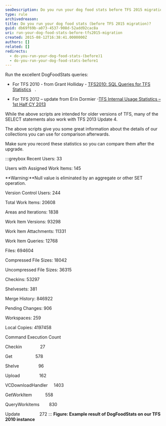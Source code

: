 ```yaml
---
seoDescription: Do you run your dog food stats before TFS 2015 migration? Boost statistics and insights on your Team Foundation Server (TFS) instance with these DogFoodStats queries.
type: rule
archivedreason:
title: Do you run your dog food stats (before TFS 2015 migration)?
guid: db69f69b-a073-4537-908d-52add92cac8a
uri: run-your-dog-food-stats-before-tfs2015-migration
created: 2015-08-12T16:38:41.0000000Z
authors: []
related: []
redirects:
  - do-you-run-your-dog-food-stats-(before)1
  - do-you-run-your-dog-food-stats-before1
---
```


Run the excellent DogFoodStats queries:

* For TFS 2010 - from Grant Holliday - [TFS2010: SQL Queries for TFS Statistics](https://web.archive.org/web/20150921185130/http://blogs.msdn.com/b/granth/archive/2009/10/23/tfs2010-sql-queries-for-tfs-statistics.aspx)   .

* For TFS 2012 – update from Erin Dormier -[TFS Internal Usage Statistics – 1st Half CY 2013](https://devblogs.microsoft.com/devops/tfs-internal-usage-statistics-1st-half-cy-2013-2/?WT.mc_id=DOP-MVP-33518)

<!--endintro-->

While the above scripts are intended for older versions of TFS, many of the SELECT statements also work with TFS 2013 Update 4.

The above scripts give you some great information about the details of our collections you can use for comparison afterwards.

Make sure you record these statistics so you can compare them after the upgrade.

:::greybox
Recent Users: 33

Users with Assigned Work Items: 145

**Warning:**Null value is eliminated by an aggregate or other SET operation.

Version Control Users: 244

Total Work Items: 20608

Areas and Iterations: 1838

Work Item Versions: 93298

Work Item Attachments: 11331

Work Item Queries: 12768

Files: 694604

Compressed File Sizes: 18042

Uncompressed File Sizes: 36315

Checkins: 53297

Shelvesets: 381

Merge History: 846922

Pending Changes: 906

Workspaces: 259

Local Copies: 4197458

Command Execution Count

Checkin               27

Get                   578

Shelve                96

Upload                162

VCDownloadHandler     1403

GetWorkItem           558

QueryWorkitems        830

Update                272
:::
**Figure: Example result of DogFoodStats on our TFS 2010 instance**
